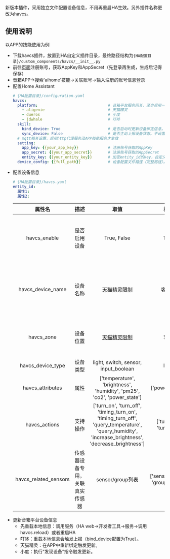 新版本插件，采用独立文件配置设备信息，不用再重启HA生效。另外插件名称更改为havcs。

## 使用说明
以APP的技能使用为例
- 下载havcs插件，放置到HA自定义插件目录，最终路径结构为`{HA配置目录}/custom_components/havcs/__init__.py`
- 前往[页面][4]注册账号，获取AppKey和AppSecret（先登录再生成，生成后记得保存）
- 音箱APP->搜索'aihome'技能->关联账号->输入注册的账号信息登录
- 配置Home Assistant
  ```yaml
  # {HA配置目录}/configuration.yaml                 
  havcs:
    platform:                               # 音箱平台服务网关，至少启用一个
      - aligenie                            # 天猫精灵
      - dueros                              # 小度
      - jdwhale                             # 叮咚
    skill:
      bind_device: True                     # 是否启动时更新设备绑定信息。不设置默认True（叮咚音箱才有效）
      sync_device: False                    # 是否主动上报设备状态。不设置默认False（小度音箱才有效）
    # mqtt相关设置，启用http代理服务及APP技能服务才生效
    setting:
      app_key: {{your_app_key}}             # 注册账号获取的AppKey
      app_secret: {{your_app_secret}}       # 注册账号获取的AppSecret
      entity_key: {{your_entity_key}}       # 加密entity_id的key，自定义16个字符
    device_config: {{full_path}}            # 设备配置文件路径（完整路径）。不设置默认{HA配置目录}/havcs.yaml
  ```
- 配置设备信息
  ```yaml
  # {HA配置目录}/havcs.yaml
  entity_id:
    属性1:
    属性2:
  ```
  属性名 | 描述 | 取值 | 样例 | 备注
  :-: | :-: | :-: | :-: | :-: 
  havcs_enable | 是否启用设备 | True, False | True |仅值为False禁用，不设置该属性也为启用
  havcs_device_name | 设备名称 | [天猫精灵限制][5] | 客厅灯 | 建议“房间”+“设备类型”可以兼容三个平台使用
  havcs_zone | 设备位置| [天猫精灵限制][6] | 客厅 | 仅天猫精灵使用，其它可不用指定
  havcs_device_type | 设备类型 | light, switch, sensor, input_boolean | light | 一般不用指定
  havcs_attributes | 属性 | ['temperature', 'brightness', 'humidity', 'pm25', 'co2', 'power_state'] | ['power_state'] | 一般不用指定
  havcs_actions | 支持操作 | ['turn_on', 'turn_off', 'timing_turn_on', 'timing_turn_off', 'query_temperature', 'query_humidity', 'increase_brightness', 'decrease_brightness'] | ['turn_on', 'turn_off'] | 一般不用指定
  havcs_related_sensors | 传感器设备专用，关联真实传感器 | sensor/group列表 | ['sensor.demo', 'group.demo'] | 支持设置group，会搜索加入该分组下的sensor
- 更新音箱平台设备信息
  - 先重载本地信息：调用服务（HA web->开发者工具->服务->调用havcs.reload）或者重启HA
  - 叮咚：重载本地信息会触发上报（bind_device配置为True）。
  - 天猫精灵：在APP中重新绑定触发更新。
  - 小度：执行“发现设备”指令触发更新。

[4]: https://ai-home.ljr.im/account/ "智能音箱接入Home Assistant方案"
[5]: https://open.bot.tmall.com/oauth/api/aliaslist "天猫精灵设备名称"
[6]: https://open.bot.tmall.com/oauth/api/placelist "天猫精灵位置"
